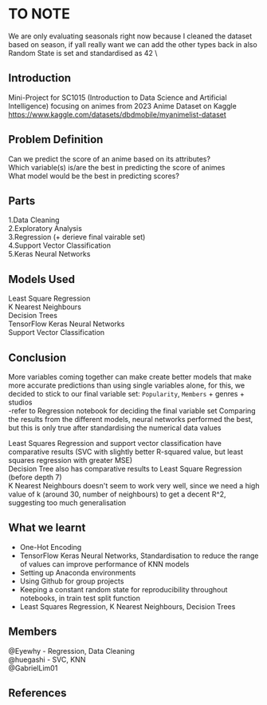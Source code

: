# TO NOTE
We are only evaluating seasonals right now because I cleaned the dataset based on season, if yall really want we can add the other types back in also \
Random State is set and standardised as 42 \

## Introduction
Mini-Project for SC1015 (Introduction to Data Science and Artificial Intelligence) focusing on animes from 2023 Anime Dataset on Kaggle\
https://www.kaggle.com/datasets/dbdmobile/myanimelist-dataset


## Problem Definition
Can we predict the score of an anime based on its attributes? \
Which variable(s) is/are the best in predicting the score of animes\
What model would be the best in predicting scores? 

## Parts
  1.Data Cleaning \
  2.Exploratory Analysis \
  3.Regression (+ derieve final vairable set)\
  4.Support Vector Classification \
  5.Keras Neural Networks

## Models Used
Least Square Regression\
K Nearest Neighbours \
Decision Trees\
TensorFlow Keras Neural Networks\
Support Vector Classification


## Conclusion
More variables coming together can make create better models that make more accurate predictions than using single variables alone, for this, we decided to stick to our final variable set: `Popularity`, `Members` + genres + studios\
-refer to Regression notebook for deciding the final variable set 
Comparing the results from the different models, neural networks performed the best, but this is only true after standardising the numerical data values

Least Squares Regression and support vector classification have comparative results (SVC with slightly better R-squared value, but least squares regression with greater MSE)\
Decision Tree also has comparative results to Least Square Regression (before depth 7)\
K Nearest Neighbours doesn't seem to work very well, since we need a high value of k (around 30, number of neighbours) to get a decent R^2, suggesting too much generalisation



## What we learnt
- One-Hot Encoding
- TensorFlow Keras Neural Networks, Standardisation to reduce the range of values can improve performance of KNN models
- Setting up Anaconda environments
- Using Github for group projects
- Keeping a constant random state for reproducibility throughout notebooks, in train test split function
- Least Squares Regression, K Nearest Neighbours, Decision Trees


## Members
@Eyewhy - Regression, Data Cleaning\
@huegashi - SVC, KNN\
@GabrielLim01


## References
